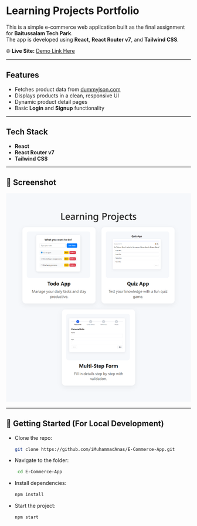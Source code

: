 # Learning Projects Portfolio

This is a simple e-commerce web application built as the final assignment for **Baitussalam Tech Park**.  
The app is developed using **React**, **React Router v7**, and **Tailwind CSS**.

🌐 **Live Site:** [Demo Link Here](https://bwt-e-commerce-app.netlify.app/)


---
## Features
- Fetches product data from [dummyjson.com](https://dummyjson.com)
- Displays products in a clean, responsive UI
- Dynamic product detail pages
- Basic **Login** and **Signup** functionality


---

## Tech Stack
- **React**
- **React Router v7**
- **Tailwind CSS**

---

## 📸 Screenshot

![Screenshot](https://raw.githubusercontent.com/iMuhammadAnas/Learning-Projects/refs/heads/main/public/learning-projects.png)

---

## 🚀 Getting Started (For Local Development)

- Clone the repo:

   ```bash
   git clone https://github.com/iMuhammadAnas/E-Commerce-App.git
   
- Navigate to the folder:
  
  ```bash
   cd E-Commerce-App
  
- Install dependencies:
  
  ```bash
  npm install
  
- Start the project:
  
  ```bash
  npm start
